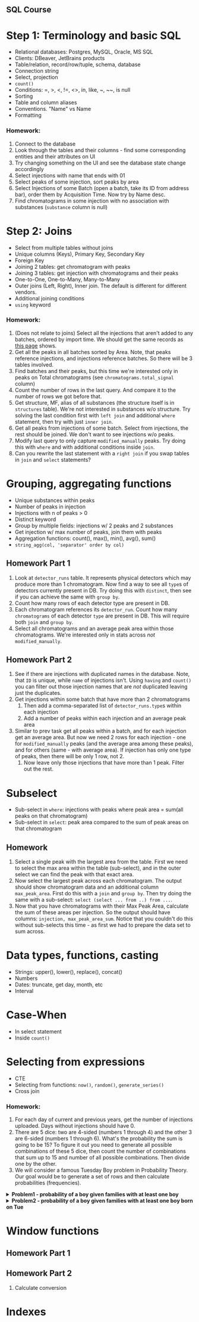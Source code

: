 SQL Course
----------

# Step 1: Terminology and basic SQL

* Relational databases: Postgres, MySQL, Oracle, MS SQL
* Clients: DBeaver, JetBrains products
* Table/relation, record/row/tuple, schema, database
* Connection string
* Select, projection
* `count()`
* Conditions: =, >, <, !=, <>, in, like, ~, ~~, is null
* Sorting
* Table and column aliases
* Conventions. "Name" vs Name
* Formatting

### Homework:

1. Connect to the database
2. Look through the tables and their columns - find some corresponding entities and their attributes on UI
3. Try changing something on the UI and see the database state change accordingly
4. Select injections with name that ends with 01
5. Select peaks of some injection, sort peaks by area
6. Select Injections of some Batch (open a batch, take its ID from address bar), order them by Acquisition Time. Now try by Name desc.
7. Find chromatograms in some injection with no association with substances (`substance` column is null)

# Step 2: Joins

* Select from multiple tables without joins
* Unique columns (Keys), Primary Key, Secondary Key
* Foreign Key
* Joining 2 tables: get chromatogram with peaks
* Joining 3 tables: get injection with chromatograms and their peaks
* One-to-One, One-to-Many, Many-to-Many
* Outer joins (Left, Right), Inner join. The default is different for different vendors.
* Additional joining conditions
* `using` keyword

### Homework:

1. (Does not relate to joins) Select all the injections that aren't added to any batches, ordered by import time. We should get the same records as [this page](https://sqlcourse.peaksel.elsci.io/injections) shows.
2. Get all the peaks in all batches sorted by Area. Note, that peaks reference injections, and injections reference batches. So there will be 3 tables involved.
3. Find batches and their peaks, but this time we're interested only in peaks on Total chromatograms (see `chromatograms.total_signal` column)
4. Count the number of rows in the last query. And compare it to the number of rows we got before that.
5. Get structure, MF, alias of all substances (the structure itself is in `structures` table). We're not interested in substances w/o structure. Try solving the last condition first with `left join` and additional `where` statement, then try with just `inner join`.
6. Get all peaks from injections of some batch. Select from injections, the rest should be joined. We don't want to see injections w/o peaks.
7. Modify last query to only capture `modified_manually` peaks. Try doing this with `where` and with additional conditions inside `join`.
8. Can you rewrite the last statement with a `right join` if you swap tables in `join` and `select` statements?

# Grouping, aggregating functions

* Unique substances within peaks
* Number of peaks in injection
* Injections with n of peaks > 0
* Distinct keyword
* Group by multiple fields: injections w/ 2 peaks and 2 substances
* Get injection w/ max number of peaks, join them with peaks
* Aggregation functions: count(), max(), min(), avg(), sum()
* `string_agg(col, 'separator' order by col)`

## Homework Part 1

1. Look at `detector_runs` table. It represents physical detectors which may produce more than 1 chromatogram. Now find a way to see all `type`s of detectors currently present in DB. Try doing this with `distinct`, then see if you can achieve the same with `group by`.
2. Count how many rows of each detector type are present in DB.
3. Each chromatogram references its `detector_run`. Count how many `chromatograms` of each detector `type` are present in DB. This will require both `join` and `group by`.
4. Select all chromatograms and an average peak area within those chromatograms. We're interested only in stats across _not_ `modified_manually`. 

## Homework Part 2

1. See if there are injections with duplicated names in the database. Note, that `ID` is unique, while `name` of injections isn't. Using `having` and `count()` you can filter out those injection names that are _not_ duplicated leaving just the duplicates.
2. Get injections within some batch that have more than 2 chromatograms
   1. Then add a comma-separated list of `detector_runs.type`s within each injection
   2. Add a number of peaks within each injection and an average peak area
3. Similar to prev task get all peaks within a batch, and for each injection get an average area. But now we need 2 rows for each injection - one for `modified_manually` peaks (and the average area among these peaks), and for others (same - with average area). If injection has only one type of peaks, then there will be only 1 row, not 2.
   1. Now leave only those injections that have more than 1 peak. Filter out the rest.

# Subselect

* Sub-select in `where`: injections with peaks where peak area = sum(all peaks on that chromatogram)
* Sub-select in `select`: peak area compared to the sum of peak areas on that chromatogram

## Homework

1. Select a single peak with the largest area from the table. First we need to select the max area within the table (sub-select), and in the outer select we can find the peak with that exact area.
2. Now select the largest peak across each chromatogram. The output should show chromatogram data and an additional column `max_peak_area`. First do this with a `join` and `group by`. Then try doing the same with a sub-select: `select (select ... from ..) from ...`.
3. Now that you have chromatograms with their Max Peak Area, calculate the sum of these areas per injection. So the output should have columns: `injection, max_peak_area_sum`. Notice that you couldn't do this without sub-selects this time - as first we had to prepare the data set to sum across.

# Data types, functions, casting

* Strings: upper(), lower(), replace(), concat()
* Numbers
* Dates: truncate, get day, month, etc
* Interval

# Case-When

* In select statement
* Inside `count()`

# Selecting from expressions

* CTE
* Selecting from functions: `now()`, `random()`, `generate_series()`
* Cross join

### Homework: 

1. For each day of current and previous years, get the number of injections uploaded. Days without injections should have 0.
2. There are 5 dice: two are 4-sided (numbers 1 through 4) and the other 3 are 6-sided (numbers 1 through 6). What's the probability the sum is going to be 15? To figure it out you need to generate all possible combinations of these 5 dice, then count the number of combinations that sum up to 15 and number of all possible combinations. Then divide one by the other. 
3. We will consider a famous Tuesday Boy problem in Probability Theory. Our goal would be to generate a set of rows and then calculate probabilities (frequencies).

<details>
<summary> <b>Problem1 - probability of a boy given families with at least one boy</b></summary>

There's a set of families with 2 children. We're interested in families where at least one of the kids is a boy. When selecting a random family out of this set, what's the probability that there are 2 boys?

Feel free to calculate the probability, but then we'll need to check it with SQL:

1. Generate a set of rows that represent families. Columns: `child1_boy` (boolean), `child2_boy` (boolean). The each value could be either `true` or `false` with 50% chance.
2. Out of the set, filter out families that don't have boys
3. And finally count a) families with 2 boys b) number of all families. Then calculate the proportion of one to another

Is the result consistent with what you predicted?
</details>

<details>
<summary> <b>Problem2 - probability of a boy given families with at least one boy born on Tue</b></summary>

Now the condition is a little more complicated: our families have at least one boy born on Tue. When selecting a random family, what's the probability it's a boy?

1. Let's add 2 additional columns to our generated data set: `child1_weekday`, `child2_weekday`. Use either numbers or strings to denote days of weeks. Each day is equally probable.
2. From the generated set filter out only rows where there's at least one boy. And at least one of the boys has birthday on Tue.
3. Now calculate the proportion of families with 2 boys

Does the result surprise you? Can you explain why this is the case?

</details> 

# Window functions

## Homework Part 1

## Homework Part 2

1. Calculate conversion

# Indexes